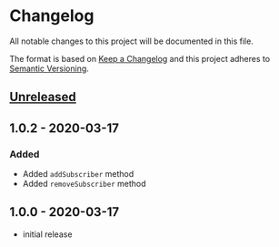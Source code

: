 # Changelog

All notable changes to this project will be documented in this file.

The format is based on [Keep a Changelog](http://keepachangelog.com/en/1.0.0/)
and this project adheres to [Semantic Versioning](http://semver.org/spec/v2.0.0.html).

## [Unreleased]

## 1.0.2 - 2020-03-17

### Added

- Added `addSubscriber` method
- Added `removeSubscriber` method

## 1.0.0 - 2020-03-17

- initial release

[Unreleased]: https://github.com/konceiver/laravel-subscribers/compare/master...develop
